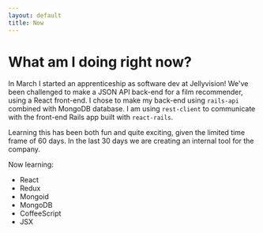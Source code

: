 ```yaml
---
layout: default
title: Now
---
```

# What am I doing right now?


In March I started an apprenticeship as software dev at Jellyvision! We've been challenged to make a JSON API back-end for a film recommender, using a React front-end. I chose to make my back-end using `rails-api` combined with MongoDB database. I am using `rest-client` to communicate with the front-end Rails app built with `react-rails`. 

Learning this has been both fun and quite exciting, given the limited time frame of 60 days. In the last 30 days we are creating an internal tool for the company.  

Now learning:

* React
* Redux
* Mongoid
* MongoDB
* CoffeeScript
* JSX
